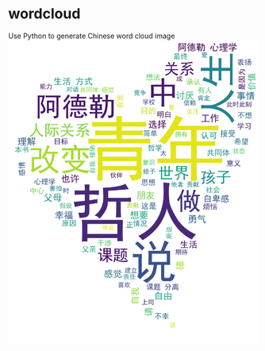 # wordcloud
Use Python to generate Chinese word cloud image
![wordcould image](https://github.com/XuelongSun/wordcloud/blob/main/%E8%A2%AB%E8%AE%A8%E5%8E%8C%E7%9A%84%E5%8B%87%E6%B0%94_%E8%AF%8D%E4%BA%91.png)
